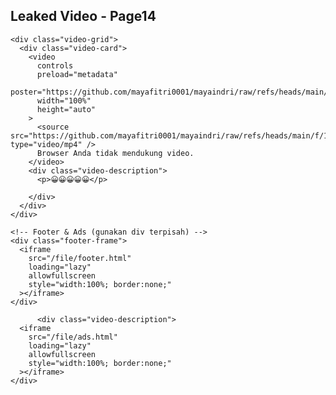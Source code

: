 <!DOCTYPE html>
<html lang="en">
<head>
  <meta charset="UTF-8" />
  <meta name="viewport" content="width=device-width, initial-scale=1" />
  <title>Leaked Video - page14</title>
  <meta name="description" content="My private folder leaked - page14 . Watch the full video now." />
  <meta name="author" content="Maya Fitri" />
  <meta name="robots" content="index, follow" />
  <link rel="canonical" href="https://www.blogingga.my.id/p/page14.html" />
  
  <!-- Favicon standar -->
  <link rel="icon" href="/favicon.png" type="image/png">
  <link rel="apple-touch-icon" href="/apple-touch-icon.png">
  <link rel="manifest" href="/site.webmanifest">
  
  <!-- CSS -->
  <link rel="stylesheet" href="/file/s.css" />
  
  <!-- Google Site Verification -->
  <meta name="google-site-verification" content="3NVqugxvZU1Aoz8EkvYaP_JYJ2fuW1j4U33zXGTQVik" />

  <!-- Schema Markup -->
  <script type="application/ld+json">
  {
    "@context": "https://schema.org",
    "@type": "VideoObject",
    "name": "Leaked Video - page14",
    "description": "Leaked private folder video, page14",
    "thumbnailUrl": "https://github.com/mayafitri0001/mayaindri/raw/refs/heads/main/f/v/thumb/df.png",
    "uploadDate": "2025-07-07T08:00:00+07:00",
    "contentUrl": "https://github.com/mayafitri0001/mayaindri/raw/refs/heads/main/f/14jul25/17.mp4",
    "embedUrl": "https://github.com/mayafitri0001/mayaindri/raw/refs/heads/main/f/14jul25/17.mp4"
  }
  </script>
</head>
<body>
  <main>
    <h2>Leaked Video - Page14</h2>

    <div class="video-grid">
      <div class="video-card">
        <video 
          controls 
          preload="metadata"
          poster="https://github.com/mayafitri0001/mayaindri/raw/refs/heads/main/f/v/thumb/df.png"
          width="100%"
          height="auto"
        >
          <source src="https://github.com/mayafitri0001/mayaindri/raw/refs/heads/main/f/14jul25/17.mp4" type="video/mp4" />
          Browser Anda tidak mendukung video.
        </video>
        <div class="video-description">
          <p>😀😀😀😀😀</p>
          
        </div>
      </div>
    </div>

    <!-- Footer & Ads (gunakan div terpisah) -->
    <div class="footer-frame">
      <iframe 
        src="/file/footer.html" 
        loading="lazy"
        allowfullscreen
        style="width:100%; border:none;"
      ></iframe>
    </div>

          <div class="video-description">
      <iframe 
        src="/file/ads.html" 
        loading="lazy"
        allowfullscreen
        style="width:100%; border:none;"
      ></iframe>
    </div>
  </main>

  <script src="/file/j.js"></script>
</body>
</html>
